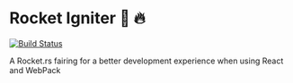 # Rocket Igniter 💨 🔥

[![Build Status](https://travis-ci.com/mstallmo/rocket_igniter.svg?branch=master)](https://travis-ci.com/mstallmo/rocket_igniter)

A Rocket.rs fairing for a better development experience when using React and WebPack

